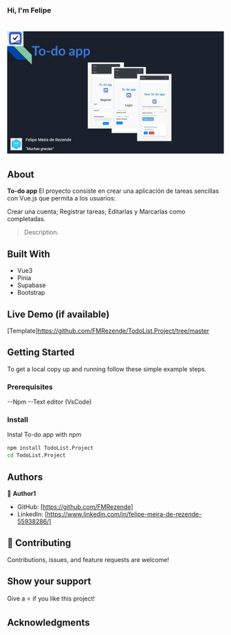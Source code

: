 ### Hi, I'm Felipe

<h1 align= "center">
<img src="./src/images/project.jpg"/>
</h1>


## About


**To-do app** El proyecto consiste en crear una aplicación de tareas sencillas con Vue.js que permita a los usuarios: 

Crear una cuenta;
Registrar tareas;
Editarlas y 
Marcarlas como completadas.


> Description.

## Built With

- Vue3
- Pinia
- Supabase
- Bootstrap

## Live Demo (if available)

[Template]https://github.com/FMRezende/TodoList.Project/tree/master

## Getting Started

To get a local copy up and running follow these simple example steps.

### Prerequisites

--Npm 
--Text editor (VsCode)

### Install

Instal To-do app with npm

```bash
npm install TodoList.Project
cd TodoList.Project
```

## Authors

👤 **Author1**

- GitHub: [https://github.com/FMRezende]
- LinkedIn: [https://www.linkedin.com/in/felipe-meira-de-rezende-55938286/]

## 🤝 Contributing

Contributions, issues, and feature requests are welcome!

## Show your support

Give a ⭐️ if you like this project!

## Acknowledgments

```